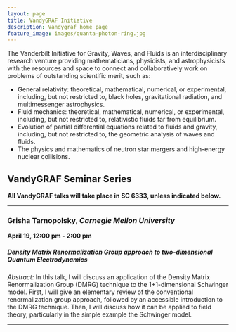 ```yaml
---
layout: page
title: VandyGRAF Initiative 
description: Vandygraf home page 
feature_image: images/quanta-photon-ring.jpg
---
```


 The Vanderbilt Initiative  for Gravity, Waves, and Fluids is an interdisciplinary research venture  providing mathematicians, physicists, and astrophysicists with the resources and space to connect and collaboratively work on problems of outstanding scientific merit, such as:

+ General relativity: theoretical, mathematical, numerical, or experimental, including, but not restricted to, black holes, gravitational radiation, and multimessenger astrophysics.
+ Fluid mechanics: theoretical, mathematical, numerical, or experimental, including, but not restricted to, relativistic fluids far from equilibrium.
+ Evolution of partial differential equations related to fluids and gravity, including, but not restricted to, the geometric analysis of waves and fluids.
+ The physics and mathematics of neutron star mergers and high-energy nuclear collisions.

## VandyGRAF Seminar Series

**All VandyGRAF talks will take place in SC 6333, unless indicated below.**

<hr>

### Grisha Tarnopolsky, *Carnegie Mellon University*
**April 19, 12:00 pm - 2:00 pm**
##### Density Matrix Renormalization Group approach to two-dimensional Quantum Electrodynamics
*Abstract:* In this talk, I will discuss an application of the Density Matrix Renormalization Group (DMRG) technique to the 1+1-dimensional Schwinger model. First, I will give an elementary review of the conventional renormalization group approach, followed by an accessible introduction to the DMRG technique. Then, I will discuss how it can be applied to field theory, particularly in the simple example the Schwinger model.

<hr>

